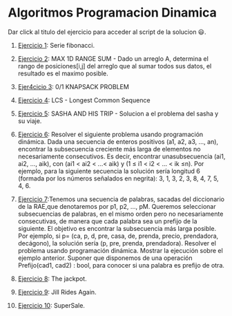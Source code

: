 # Algoritmos Programacion Dinamica

Dar click al titulo del ejercicio para acceder al script de la solucion 😃.

1. [Ejercicio 1](/Scripts/main54.cpp): Serie fibonacci.

2. [Ejercicio 2](/Scripts/main51.cpp): MAX 1D RANGE SUM - Dado un arreglo A, determina el rango de posiciones[i,j] del arreglo que al sumar todos sus datos, el resultado es el maximo posible.

3. [Ejer4cicio 3](/Scripts/main52.cpp): 0/1 KNAPSACK PROBLEM

4. [Ejercicio 4](/Scripts/main53.cpp): LCS - Longest Common Sequence

5. [Ejercicio 5](/Scripts/main55.cpp): SASHA AND HIS TRIP - Solucion a el problema del sasha y su viaje.

6. [Ejercicio 6](/Scripts/main56.cpp): Resolver el siguiente problema usando programación dinámica. Dada una secuencia de enteros positivos (a1, a2, a3, ..., an), encontrar la subsecuencia creciente más larga de elementos no necesariamente consecutivos. Es decir, encontrar unasubsecuencia (ai1, ai2, ..., aik), con (ai1 < ai2 < ...< aik) y (1 ≤ i1 < i2 < ... < ik ≤n). Por ejemplo, para la siguiente secuencia la solución sería longitud 6 (formada por los números señalados en negrita): 3, 1, 3, 2, 3, 8, 4, 7, 5, 4, 6. 

7. [Ejercicio 7](/Scripts/main57.cpp):Tenemos una secuencia de palabras, sacadas del diccionario de la RAE,que denotaremos por p1, p2, ..., pM. Queremos seleccionar subsecuencias de palabras, en el mismo orden pero no necesariamente consecutivas, de manera que cada palabra sea un prefijo de la siguiente. El objetivo es encontrar la subsecuencia más larga posible. Por ejemplo, si p= (ca, p, d, pre, casa, de, prenda, precio, prendadora, decágono), la solución sería (p, pre, prenda, prendadora). Resolver el
problema usando programación dinámica. Mostrar la ejecución sobre el ejemplo
anterior. Suponer que disponemos de una operación Prefijo(cad1, cad2) : bool, para
conocer si una palabra es prefijo de otra. 

8. [Ejercicio 8](/Scripts/main58.cpp): The jackpot.

8. [Ejercicio 9](/Scripts/main59.cpp): Jill Rides Again.

9. [Ejercicio 10](/Scripts/main60.cpp): SuperSale.

